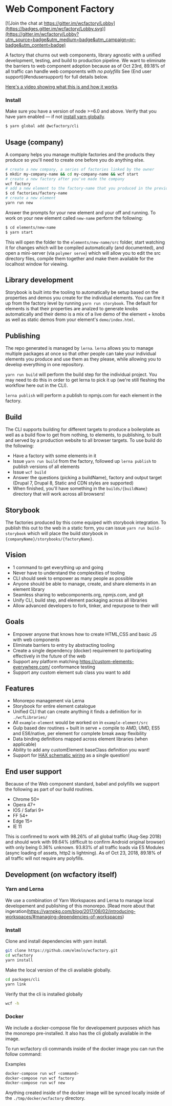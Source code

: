 # Web Component Factory

[![Join the chat at https://gitter.im/wcfactory/Lobby](https://badges.gitter.im/wcfactory/Lobby.svg)](https://gitter.im/wcfactory/Lobby?utm_source=badge&utm_medium=badge&utm_campaign=pr-badge&utm_content=badge)

A factory that churns out web components, library agnostic with a unified development, testing, and build to production pipeline. We want to eliminate the barriers to web component adoption because as of Oct 23rd, 89.18% of all traffic can handle web components with *no polyfills* See (End user support)(#endusersupport) for full details below.

[Here's a video showing what this is and how it works](https://www.youtube.com/watch?v=CMNYuXTe1tM).

### Install

Make sure you have a version of node >=6.0 and above.
Verify that you have yarn enabled — if not [install yarn globally](https://yarnpkg.com/lang/en/docs/install/).
```bash
$ yarn global add @wcfactory/cli
```
## Usage (company)
A company helps you manage multiple factories and the products they produce so you'll need to create one before you do anything else.
```bash
# create a new company, a series of factories linked by the owner
$ mkdir my-company-name && cd my-company-name && wcf start
# create a new factory after you've made the company
wcf factory
# add a new element to the factory-name that you produced in the previous step
$ cd factories/factory-name
# create a new element
yarn run new
```
Answer the prompts for your new element and your off and running. To work on your new element called `new-name` perform the following:
```bash
$ cd elements/new-name
$ yarn start
```
This will open the folder to the `elements/new-name/src` folder, start watching it for changes which will be compiled automatically (and documented), and open a mini-server (via `polymer serve`) which will allow you to edit the src directory files, compile them together and make them available for the localhost window for viewing.

## Library development
Storybook is built into the tooling to automatically be setup based on the properties and demos you create for the individual elements. You can fire it up from the factory level by running `yarn run storybook`. The default for elements is that their properties are analzed to generate knobs automatically and their demo is a mix of a live demo of the element + knobs as well as static demos from your element's `demo/index.html`.

## Publishing
The repo generated is managed by `lerna`. `lerna` allows you to manage multiple packages at once so that other people can take your individual elements you produce and use them as they please, while allowing you to develop everything in one repository.

`yarn run build` will perform the build step for the individual project. You may need to do this in order to get lerna to pick it up (we're still fleshing the workflow here out in the CLI).

`lerna publish` will perform a publish to npmjs.com for each element in the factory.

## Build
The CLI supports building for different targets to produce a boilerplate as well as a build flow to get from nothing, to elements, to publishing, to built and served by a production website to all browser targets. To use build do the following:
- Have a factory with some elements in it
- Issue `yarn run build` from the factory, followed up `lerna publish` to publish versions of all elements
- Issue `wcf build`
- Answer the questions (picking a buildName), factory and output target (Drupal 7, Drupal 8, Static and CDN styles are supported)
- When finished, you'll have something in the `builds/{buildName}` directory that will work across all browsers!

## Storybook
The factories produced by this come equiped with storybook integration. To publish this out to the web in a static form, you can issue `yarn run build-storybook` which will place the build storybook in `{companyName}/storybooks/{factoryName}`.

## Vision
- 1 command to get everything up and going
- Never have to understand the complexities of tooling
- CLI should seek to empower as many people as possible
- Anyone should be able to manage, create, and share elements in an element library
- Seamless sharing to webcomponents.org, npmjs.com, and git
- Unify CLI, build step, and element packaging across all libraries
- Allow advanced developers to fork, tinker, and repurpose to their will

## Goals
- Empower anyone that knows how to create HTML,CSS and basic JS with web components
- Eliminate barriers to entry by abstracting tooling
- Create a single dependency (docker) requirement to participating effectively in the future of the web
- Support any platform matching https://custom-elements-everywhere.com/ conformance testing
- Support any custom element sub class you want to add

## Features
- Monorepo management via Lerna
- Storybook for entire element catalogue
- Unified CLI that can create anything it finds a definition for in `./wcfLibraries/`
- All `example-element` would be worked on in `example-element/src`
- Gulp based dev routines + built in serve + compile to AMD, UMD, ES5 and ES6/native, per element for complete break away flexibility
- Data binding definitions mapped across element libraries (when applicable)
- Ability to add any customElement baseClass definition you want!
- Support for [HAX schematic wiring](http://haxtheweb.org/) as a single question!

## End user support
Because of the Web component standard, babel and polyfills we support the following as part of our build routines.
- Chrome 50+
- Opera 47+
- IOS / Safari 9+
- FF 54+
- Edge 15+
- IE 11

This is confirmed to work with 98.26% of all global traffic (Aug-Sep 2018) and should work with 99.64% (difficult to confirm Android original browser) with only being 0.36% unknown. 93.83% of all traffic loads via ES Modules (async loading of assets, http2 is lightning). As of Oct 23, 2018, 89.18% of all traffic will not require any polyfills.

## Development (on wcfactory itself)

### Yarn and Lerna

We use a combination of Yarn Workspaces and Lerna to manage local developement and publishing of this monorepo. [Read more about that ingeration(https://yarnpkg.com/blog/2017/08/02/introducing-workspaces/#managing-dependencies-of-workspaces)

### Install

Clone and install dependencies with yarn install.

```bash
git clone https://github.com/elmsln/wcfactory.git
cd wcfactory
yarn install
```

Make the local version of the cli available globally.

```bash
cd packages/cli
yarn link
```

Verify that the cli is installed globally

```bash
wcf -h
```

### Docker

We include a docker-compose file for developement purposes which has the monorepo pre-installed.  It also has
the cli globally available in the image.

To run wcfactory cli commands inside of the docker image you can run the follow command:

Examples
```bash
docker-compose run wcf <command>
docker-compose run wcf factory
docker-compose run wcf new
```

Anything created inside of the docker image will be synced locally inside of the `./tmp/docker/wcfactory` directory.
